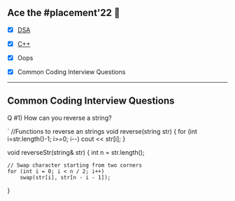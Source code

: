 ## Ace the #placement'22 🎯
 

- [X] [DSA](https://github.com/Aj7t/100daysofDSA)   
- [X] [C++](https://github.com/Aj7t/100daysofDSA)    
- [X] Oops
- [X] Common Coding Interview Questions  


<hr>

## Common Coding Interview Questions 

Q #1) How can you reverse a string?

`
//Functions to reverse an strings 
void reverse(string str)
{
   for (int i=str.length()-1; i>=0; i--)
      cout << str[i];
}


void reverseStr(string& str)
{
    int n = str.length();
 
    // Swap character starting from two corners
    for (int i = 0; i < n / 2; i++)
        swap(str[i], str[n - i - 1]);
}







































